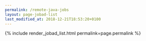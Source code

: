 ```yaml
---
permalink: /remote-java-jobs
layout: page-jobad-list
last_modified_at: 2018-12-21T18:53:20+0100
---
```

{% include render_jobad_list.html permalink=page.permalink %}
